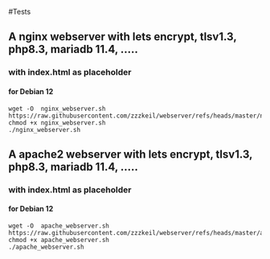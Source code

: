 #Tests




## A nginx webserver with lets encrypt, tlsv1.3, php8.3, mariadb 11.4, .....
### with index.html as placeholder 

#### for Debian 12

```
wget -O  nginx_webserver.sh https://raw.githubusercontent.com/zzzkeil/webserver/refs/heads/master/nginx_webserver.sh
chmod +x nginx_webserver.sh
./nginx_webserver.sh
```

## A apache2 webserver with lets encrypt, tlsv1.3, php8.3, mariadb 11.4, .....
### with index.html as placeholder 

#### for Debian 12

```
wget -O  apache_webserver.sh  https://raw.githubusercontent.com/zzzkeil/webserver/refs/heads/master/apache_webserver.sh
chmod +x apache_webserver.sh
./apache_webserver.sh
```
